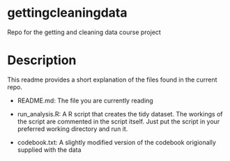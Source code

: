 gettingcleaningdata
===================

Repo for the getting and cleaning data course project

Description
===================

This readme provides a short explanation of the files found in the current repo. 

- README.md: The file you are currently reading

- run_analysis.R: A R script that creates the tidy dataset. The workings of the script are commented in the script itself. Just put the script in your preferred working directory and run it.

- codebook.txt: A slightly modified version of the codebook origionally supplied with the data
